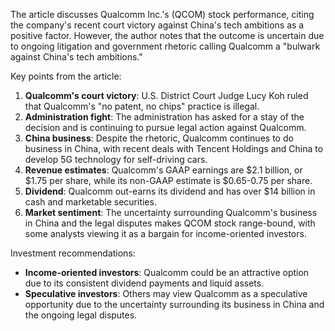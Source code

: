 The article discusses Qualcomm Inc.'s (QCOM) stock performance, citing the company's recent court victory against China's tech ambitions as a positive factor. However, the author notes that the outcome is uncertain due to ongoing litigation and government rhetoric calling Qualcomm a "bulwark against China's tech ambitions."

Key points from the article:

1. **Qualcomm's court victory**: U.S. District Court Judge Lucy Koh ruled that Qualcomm's "no patent, no chips" practice is illegal.
2. **Administration fight**: The administration has asked for a stay of the decision and is continuing to pursue legal action against Qualcomm.
3. **China business**: Despite the rhetoric, Qualcomm continues to do business in China, with recent deals with Tencent Holdings and China to develop 5G technology for self-driving cars.
4. **Revenue estimates**: Qualcomm's GAAP earnings are $2.1 billion, or $1.75 per share, while its non-GAAP estimate is $0.65-0.75 per share.
5. **Dividend**: Qualcomm out-earns its dividend and has over $14 billion in cash and marketable securities.
6. **Market sentiment**: The uncertainty surrounding Qualcomm's business in China and the legal disputes makes QCOM stock range-bound, with some analysts viewing it as a bargain for income-oriented investors.

Investment recommendations:

* **Income-oriented investors**: Qualcomm could be an attractive option due to its consistent dividend payments and liquid assets.
* **Speculative investors**: Others may view Qualcomm as a speculative opportunity due to the uncertainty surrounding its business in China and the ongoing legal disputes.